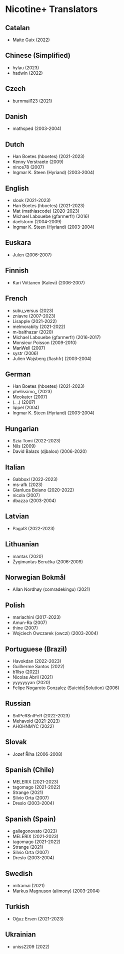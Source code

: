 # Nicotine+ Translators

## Catalan
 - Maite Guix (2022)

## Chinese (Simplified)
 - hylau (2023)
 - hadwin (2022)

## Czech
 - burnmail123 (2021)

## Danish
 - mathsped (2003-2004)

## Dutch
 - Han Boetes (hboetes) (2021-2023)
 - Kenny Verstraete (2009)
 - nince78 (2007)
 - Ingmar K. Steen (Hyriand) (2003-2004)

## English
 - slook (2021-2023)
 - Han Boetes (hboetes) (2021-2023)
 - Mat (mathiascode) (2020-2023)
 - Michael Labouebe (gfarmerfr) (2016)
 - daelstorm (2004-2009)
 - Ingmar K. Steen (Hyriand) (2003-2004)

## Euskara
 - Julen (2006-2007)

## Finnish
 - Kari Viittanen (Kalevi) (2006-2007)

## French
 - subu_versus (2023)
 - zniavre (2007-2023)
 - Lisapple (2021-2022)
 - melmorabity (2021-2022)
 - m-balthazar (2020)
 - Michael Labouebe (gfarmerfr) (2016-2017)
 - Monsieur Poisson (2009-2010)
 - ManWell (2007)
 - systr (2006)
 - Julien Wajsberg (flashfr) (2003-2004)

## German
 - Han Boetes (hboetes) (2021-2023)
 - phelissimo_ (2023)
 - Meokater (2007)
 - (._.) (2007)
 - lippel (2004)
 - Ingmar K. Steen (Hyriand) (2003-2004)

## Hungarian
 - Szia Tomi (2022-2023)
 - Nils (2009)
 - David Balazs (djbaloo) (2006-2020)

## Italian
 - Gabboxl (2022-2023)
 - ms-afk (2023)
 - Gianluca Boiano (2020-2022)
 - nicola (2007)
 - dbazza (2003-2004)

## Latvian
 - Pagal3 (2022-2023)

## Lithuanian
 - mantas (2020)
 - Žygimantas Beručka (2006-2009)

## Norwegian Bokmål
 - Allan Nordhøy (comradekingu) (2021)

## Polish
 - mariachini (2017-2023)
 - Amun-Ra (2007)
 - thine (2007)
 - Wojciech Owczarek (owczi) (2003-2004)

## Portuguese (Brazil)
 - Havokdan (2022-2023)
 - Guilherme Santos (2022)
 - b1llso (2022)
 - Nicolas Abril (2021)
 - yyyyyyyan (2020)
 - Felipe Nogaroto Gonzalez (Suicide|Solution) (2006)

## Russian
 - SnIPeRSnIPeR (2022-2023)
 - Mehavoid (2021-2023)
 - AHOHNMYC (2022)

## Slovak
 - Jozef Říha (2006-2008)

## Spanish (Chile)
 - MELERIX (2021-2023)
 - tagomago (2021-2022)
 - Strange (2021)
 - Silvio Orta (2007)
 - Dreslo (2003-2004)

## Spanish (Spain)
 - gallegonovato (2023)
 - MELERIX (2021-2023)
 - tagomago (2021-2022)
 - Strange (2021)
 - Silvio Orta (2007)
 - Dreslo (2003-2004)

## Swedish
 - mitramai (2021)
 - Markus Magnuson (alimony) (2003-2004)

## Turkish
 - Oğuz Ersen (2021-2023)

## Ukrainian
 - uniss2209 (2022)
